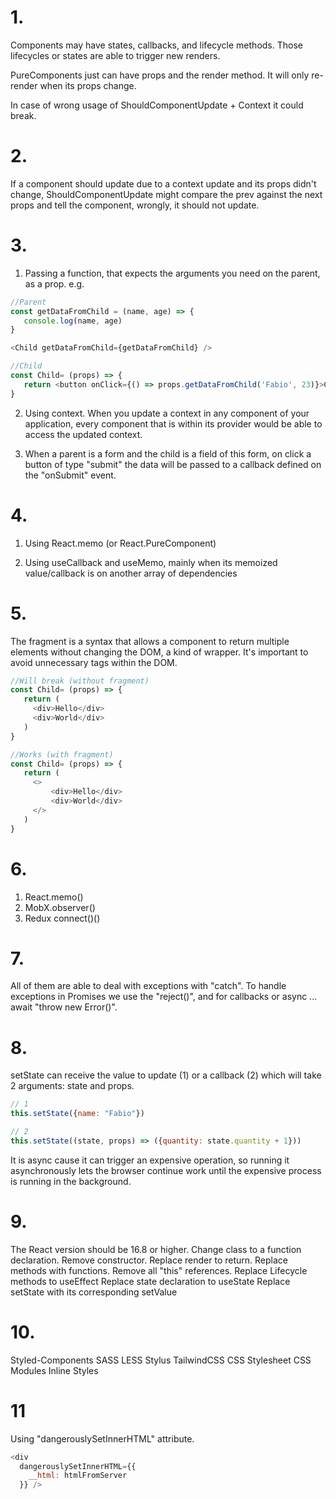# 1.

Components may have states, callbacks, and lifecycle methods. Those lifecycles or states are able to trigger new renders.

PureComponents just can have props and the render method. It will only re-render when its props change. 

In case of wrong usage of ShouldComponentUpdate + Context it could break.

# 2.

If a component should update due to a context update and its props didn't change, ShouldComponentUpdate might compare the prev against the next props and tell the component, wrongly, it should not update.

# 3.
1. Passing a function, that expects the arguments you need on the parent, as a prop. e.g.
```javascript
//Parent
const getDataFromChild = (name, age) => {
   console.log(name, age)
}

<Child getDataFromChild={getDataFromChild} />
```

```javascript
//Child
const Child= (props) => {
   return <button onClick={() => props.getDataFromChild('Fabio', 23)}>Click me</button>
}

```
2. Using context. When you update a context in any component of your application, every component that is within its provider would be able to access the updated context.

3. When a parent is a form and the child is a field of this form, on click a button of type "submit" the data will be passed to a callback defined on the "onSubmit" event.

# 4.
1. Using React.memo (or React.PureComponent)

2. Using useCallback and useMemo, mainly when its memoized value/callback is on another array of dependencies

# 5.
The fragment is a syntax that allows a component to return multiple elements without changing the DOM, a kind of wrapper. 
It's important to avoid unnecessary tags within the DOM.

```javascript
//Will break (without fragment)
const Child= (props) => {
   return (
     <div>Hello</div>
     <div>World</div>
   )
}
```

```javascript
//Works (with fragment)
const Child= (props) => {
   return (
     <>
         <div>Hello</div>
         <div>World</div>
     </>
   )
}
```

# 6.
1. React.memo()
2. MobX.observer()
3. Redux connect()()

# 7.
All of them are able to deal with exceptions with "catch".
To handle exceptions in Promises we use the "reject()", and for callbacks or async ... await "throw new Error()".

# 8. 
setState can receive the value to update (1) or a callback (2) which will take 2 arguments: state and props.

```javascript
// 1
this.setState({name: "Fabio"})
````
```javascript
// 2
this.setState((state, props) => ({quantity: state.quantity + 1}))
````
It is async cause it can trigger an expensive operation, so running it asynchronously lets the browser continue work until the expensive process is running in the background.

# 9.
The React version should be 16.8 or higher.
Change class to a function declaration.
Remove constructor.
Replace render to return.
Replace methods with functions.
Remove all "this" references.
Replace Lifecycle methods to useEffect
Replace state declaration to useState
Replace setState with its corresponding setValue

# 10.
Styled-Components
SASS
LESS
Stylus
TailwindCSS
CSS Stylesheet
CSS Modules
Inline Styles

# 11
Using "dangerouslySetInnerHTML" attribute.

````javascript
<div
  dangerouslySetInnerHTML={{
    __html: htmlFromServer
  }} />
````